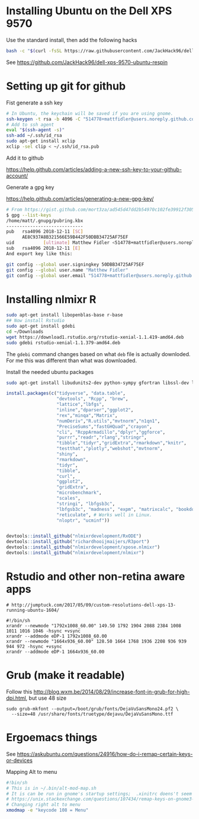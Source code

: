 
# Installing Ubuntu on the Dell XPS 9570
Use the standard install, then add the following hacks

```sh
bash -c "$(curl -fsSL https://raw.githubusercontent.com/JackHack96/dell-xps-9570-ubuntu-respin/master/xps-tweaks.sh)"
```

See https://github.com/JackHack96/dell-xps-9570-ubuntu-respin

# Setting up git for github

Fist generate a ssh key
```sh
# In Ubuntu, the keychain will be saved if you are using gnome.
ssh-keygen -t rsa -b 4096 -C "514778+mattfidler@users.noreply.github.com"
# Add to ssh agent
eval "$(ssh-agent -s)"
ssh-add ~/.ssh/id_rsa
sudo apt-get install xclip
xclip -sel clip < ~/.ssh/id_rsa.pub
```

Add it to github

https://help.github.com/articles/adding-a-new-ssh-key-to-your-github-account/

Generate a gpg key

https://help.github.com/articles/generating-a-new-gpg-key/


```sh
# From https://gist.github.com/mort3za/ad545d47dd2b54970c102fe39912f305
$ gpg --list-keys
/home/matt/.gnupg/pubring.kbx
-----------------------------
pub   rsa4096 2018-12-11 [SC]
      AE8C937A8B321566E59B442F50DBB34725AF75EF
uid           [ultimate] Matthew Fidler <514778+mattfidler@users.noreply.github.com>
sub   rsa4096 2018-12-11 [E]
And export key like this:

git config --global user.signingkey 50DBB34725AF75EF
git config --global user.name "Matthew Fidler"
git config --global user.email "514778+mattfidler@users.noreply.github.com"
```



# Installing nlmixr R

```sh
sudo apt-get install libopenblas-base r-base
## Now install Rstudio
sudo apt-get install gdebi
cd ~/Downloads
wget https://download1.rstudio.org/rstudio-xenial-1.1.419-amd64.deb
sudo gdebi rstudio-xenial-1.1.379-amd64.deb
```

The `gdebi` command changes based on what `deb` file is actually downloded.  For me this was different than what was downloaded.



Install the needed ubuntu packages

```sh
sudo apt-get install libudunits2-dev python-sympy gfortran libssl-dev libgit2-dev valgrind
```

```R
install.packages(c("tidyverse", "data.table",
                   "devtools", "Rcpp", "brew",
                   "lattice","lbfgs",
                   "inline","dparser","ggplot2",
                   "rex","minqa","Matrix",
                   "numDeriv","R.utils","mvtnorm","n1qn1",
                   "PreciseSums","fastGHQuad","crayon",
                   "cli", "RcppArmadillo","dplyr","ggforce",
                   "purrr","readr","rlang","stringr",
                   "tibble","tidyr","gridExtra","rmarkdown","knitr",
                   "testthat","plotly","webshot","mvtnorm",
                   "shiny",
                   "rmarkdown",
                   "tidyr",
                   "tibble",
                   "curl",
                   "ggplot2",
                   "gridExtra",
                   "microbenchmark",
                   "scales",
                   "stringi", "lbfgsb3c",
                   "lbfgsb3c", "madness", "expm", "matrixcalc", "bookdown", "roxygen2", "xpose",
                   "reticulate", # Works well in Linux.
                   "nloptr", "ucminf"))


devtools::install_github("nlmixrdevelopment/RxODE")
devtools::install_github("richardhooijmaijers/R3port")
devtools::install_github("nlmixrdevelopment/xpose.nlmixr")
devtools::install_github("nlmixrdevelopment/nlmixr")
```

# Rstudio and other non-retina aware apps

```
# http://jumptuck.com/2017/05/09/custom-resolutions-dell-xps-13-running-ubuntu-1604/

#!/bin/sh
xrandr --newmode "1792x1008_60.00" 149.50 1792 1904 2088 2384 1008 1011 1016 1046 -hsync +vsync
xrandr --addmode eDP-1 1792x1008_60.00
xrandr --newmode "1664x936_60.00" 128.50 1664 1768 1936 2208 936 939 944 972 -hsync +vsync
xrandr --addmode eDP-1 1664x936_60.00
```

# Grub (make it readable)

Follow this http://blog.wxm.be/2014/08/29/increase-font-in-grub-for-high-dpi.html, but use 48 size

```
sudo grub-mkfont --output=/boot/grub/fonts/DejaVuSansMono24.pf2 \
  --size=48 /usr/share/fonts/truetype/dejavu/DejaVuSansMono.ttf
```

# Ergoemacs things
See https://askubuntu.com/questions/24916/how-do-i-remap-certain-keys-or-devices

Mapping Alt to menu

```sh
#!bin/sh
# This is in ~/.bin/alt-mod-map.sh
# It is can be run in gnome's startup settings;  .xinitrc doens't seem to work:
# https://unix.stackexchange.com/questions/107434/remap-keys-on-gnome3-8-using-xmodmap
# Changing right alt to menu
xmodmap -e "keycode 108 = Menu"
```

